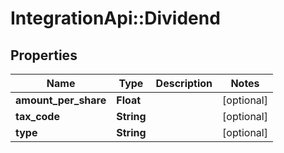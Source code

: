 # IntegrationApi::Dividend

## Properties
Name | Type | Description | Notes
------------ | ------------- | ------------- | -------------
**amount_per_share** | **Float** |  | [optional] 
**tax_code** | **String** |  | [optional] 
**type** | **String** |  | [optional] 


